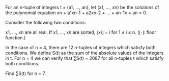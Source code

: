 

For an n-tuple of integers t = (a1, ..., an), let (x1, ..., xn) be the solutions of the polynomial equation xn + a1xn-1 + a2xn-2 + ... + an-1x + an = 0.


Consider the following two conditions:

x1, ..., xn are all real.
If x1, ..., xn are sorted, &#8970;xi&#8971; = i for 1 &#8804; i &#8804; n. (&#8970;&#183;&#8971;: floor function.)



In the case of n = 4, there are 12 n-tuples of integers which satisfy both conditions.
We define S(t) as the sum of the absolute values of the integers in t.
For n = 4 we can verify that &#8721;S(t) = 2087 for all n-tuples t which satisfy both conditions.


Find &#8721;S(t) for n = 7.

